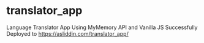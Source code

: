 # translator_app
Language Translator App Using MyMemory API and Vanilla JS 
 Successfully Deployed to https://asliddin.com/translator_app/
